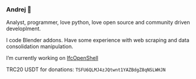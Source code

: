 ### Andrej 👋

Analyst, programmer, love python, love open source and community driven developlment.

I code Blender addons. 
Have some experience with web scraping and data consolidation manipulation.

I’m currently working on [IfcOpenShell](https://github.com/IfcOpenShell/IfcOpenShell)

TRC20 USDT for donations: `TSFU6QLMJ4zJQtwnt1YAZBdgZ8qNSLWHJN`

<!--
**Andrej730/Andrej730** is a ✨ _special_ ✨ repository because its `README.md` (this file) appears on your GitHub profile.

Here are some ideas to get you started:

- 🔭 I’m currently working on ...
- 🌱 I’m currently learning ...
- 👯 I’m looking to collaborate on ...
- 🤔 I’m looking for help with ...
- 💬 Ask me about ...
- 📫 How to reach me: ...
- 😄 Pronouns: ...
- ⚡ Fun fact: ...
-->
